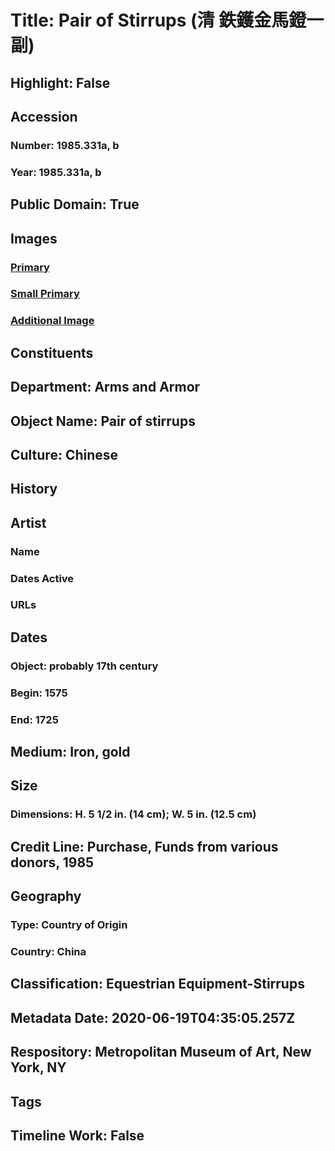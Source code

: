 # Title: Pair of Stirrups (清    鉄鑊金馬鐙一副)
## Highlight: False
## Accession
### Number: 1985.331a, b
### Year: 1985.331a, b
## Public Domain: True
## Images
### [Primary](https://images.metmuseum.org/CRDImages/aa/original/DP-844-001.jpg)
### [Small Primary](https://images.metmuseum.org/CRDImages/aa/web-large/DP-844-001.jpg)
### [Additional Image](https://images.metmuseum.org/CRDImages/aa/original/DP-844-002.jpg)
## Constituents
## Department: Arms and Armor
## Object Name: Pair of stirrups
## Culture: Chinese
## History
## Artist
### Name
### Dates Active
### URLs
## Dates
### Object: probably 17th century
### Begin: 1575
### End: 1725
## Medium: Iron, gold
## Size
### Dimensions: H. 5 1/2 in. (14 cm); W. 5 in. (12.5 cm)
## Credit Line: Purchase, Funds from various donors, 1985
## Geography
### Type: Country of Origin
### Country: China
## Classification: Equestrian Equipment-Stirrups
## Metadata Date: 2020-06-19T04:35:05.257Z
## Respository: Metropolitan Museum of Art, New York, NY
## Tags
## Timeline Work: False